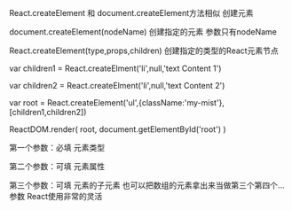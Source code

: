 React.createElement 和 document.createElement方法相似 创建元素

document.createElement(nodeName) 创建指定的元素 参数只有nodeName

React.createElement(type,props,children) 创建指定的类型的React元素节点

var children1 = React.createElment('li',null,'text Content 1')

var children2 = React.createElment('li',null,'text Content 2')

var root = React.createElement('ul',{className:'my-mist'},[children1,children2])

ReactDOM.render(
    root,
    document.getElementById('root')
)

第一个参数：必填 元素类型

第二个参数：可填 元素属性

第三个参数：可填 元素的子元素 也可以把数组的元素拿出来当做第三个第四个...参数 React使用非常的灵活

